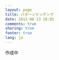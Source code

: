 ```yaml
---
layout: page
title: パターンマッチング
date: 2012-06-13 18:02
comments: true
sharing: true
footer: true
lang: ja
---
```


作成中
